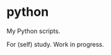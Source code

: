 <!---
###############################################################################
# SPDX-FileComment: Readme for repository python
#
# SPDX-FileCopyrightText: Karel Zimmer <info@karelzimmer.nl>
# SPDX-License-Identifier: CC0-1.0
###############################################################################
--->

# python

My Python scripts.

For (self) study. Work in progress.
